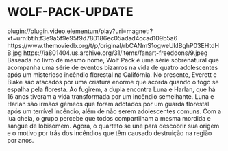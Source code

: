 # WOLF-PACK-UPDATE



<item>
<title>[COLOR silver][B] WOLF PACK 1º TEMPORADA  [/COLOR][/B][COLOR yellow]  FULL HD  [B][/COLOR][/B]</title>
<link>plugin://plugin.video.elementum/play?uri=magnet:?xt=urn:btih:f3e9a5f9e95f9d780186ec05adad4ccad109b5a6</link>
<thumbnail>https://www.themoviedb.org/t/p/original/rbCANmS1ogweUkIBghP03EHtdHB.jpg</thumbnail>
<fanart>https://ia801404.us.archive.org/31/items/fanart-freeddons/9.jpeg</fanart>
<info> Baseada no livro de mesmo nome, Wolf Pack é uma série sobrenatural que acompanha uma série de eventos bizarros na vida de quatro adolescentes após um misterioso incêndio florestal na Califórnia. No presente, Everett e Blake são atacados por uma criatura enorme que acorda quando o fogo se espalha pela floresta. Ao fugirem, a dupla encontra Luna e Harlan, que há 16 anos tiveram a vida transformada por um incêndio semelhante. Luna e Harlan são irmãos gêmeos que foram adotados por um guarda florestal após um terrível incêndio, além de não serem adolescentes comuns. Com a lua cheia, o grupo percebe que todos compartilham a mesma mordida e sangue de lobisomem. Agora, o quarteto se une para descobrir sua origem e o motivo por trás dos incêndios que têm causado destruição na região por anos.</info>
</item>
